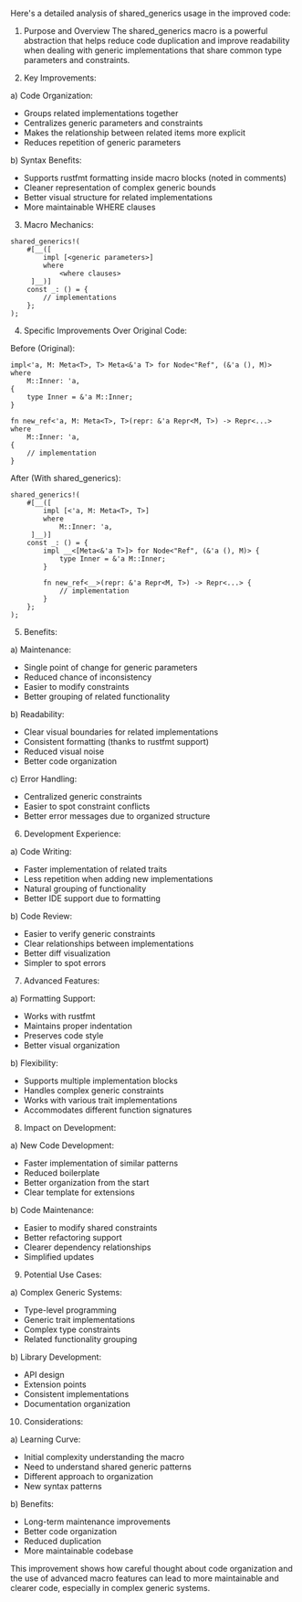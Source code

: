 
Here's a detailed analysis of shared_generics usage in the improved code:

1. Purpose and Overview
The shared_generics macro is a powerful abstraction that helps reduce code duplication and improve readability when dealing with generic implementations that share common type parameters and constraints.

2. Key Improvements:

a) Code Organization:
- Groups related implementations together
- Centralizes generic parameters and constraints
- Makes the relationship between related items more explicit
- Reduces repetition of generic parameters

b) Syntax Benefits:
- Supports rustfmt formatting inside macro blocks (noted in comments)
- Cleaner representation of complex generic bounds
- Better visual structure for related implementations
- More maintainable WHERE clauses

3. Macro Mechanics:
```
shared_generics!(
    #[__([
        impl [<generic parameters>]
        where
            <where clauses>
     ]__)]
    const _: () = {
        // implementations
    };
);
```

4. Specific Improvements Over Original Code:

Before (Original):
```
impl<'a, M: Meta<T>, T> Meta<&'a T> for Node<"Ref", (&'a (), M)>
where
    M::Inner: 'a,
{
    type Inner = &'a M::Inner;
}

fn new_ref<'a, M: Meta<T>, T>(repr: &'a Repr<M, T>) -> Repr<...>
where
    M::Inner: 'a,
{
    // implementation
}
```

After (With shared_generics):
```
shared_generics!(
    #[__([
        impl [<'a, M: Meta<T>, T>]
        where
            M::Inner: 'a,
     ]__)]
    const _: () = {
        impl __<[Meta<&'a T>]> for Node<"Ref", (&'a (), M)> {
            type Inner = &'a M::Inner;
        }

        fn new_ref<__>(repr: &'a Repr<M, T>) -> Repr<...> {
            // implementation
        }
    };
);
```

5. Benefits:

a) Maintenance:
- Single point of change for generic parameters
- Reduced chance of inconsistency
- Easier to modify constraints
- Better grouping of related functionality

b) Readability:
- Clear visual boundaries for related implementations
- Consistent formatting (thanks to rustfmt support)
- Reduced visual noise
- Better code organization

c) Error Handling:
- Centralized generic constraints
- Easier to spot constraint conflicts
- Better error messages due to organized structure

6. Development Experience:

a) Code Writing:
- Faster implementation of related traits
- Less repetition when adding new implementations
- Natural grouping of functionality
- Better IDE support due to formatting

b) Code Review:
- Easier to verify generic constraints
- Clear relationships between implementations
- Better diff visualization
- Simpler to spot errors

7. Advanced Features:

a) Formatting Support:
- Works with rustfmt
- Maintains proper indentation
- Preserves code style
- Better visual organization

b) Flexibility:
- Supports multiple implementation blocks
- Handles complex generic constraints
- Works with various trait implementations
- Accommodates different function signatures

8. Impact on Development:

a) New Code Development:
- Faster implementation of similar patterns
- Reduced boilerplate
- Better organization from the start
- Clear template for extensions

b) Code Maintenance:
- Easier to modify shared constraints
- Better refactoring support
- Clearer dependency relationships
- Simplified updates

9. Potential Use Cases:

a) Complex Generic Systems:
- Type-level programming
- Generic trait implementations
- Complex type constraints
- Related functionality grouping

b) Library Development:
- API design
- Extension points
- Consistent implementations
- Documentation organization

10. Considerations:

a) Learning Curve:
- Initial complexity understanding the macro
- Need to understand shared generic patterns
- Different approach to organization
- New syntax patterns

b) Benefits:
- Long-term maintenance improvements
- Better code organization
- Reduced duplication
- More maintainable codebase

This improvement shows how careful thought about code organization and the use of advanced macro features can lead to more maintainable and clearer code, especially in complex generic systems.
